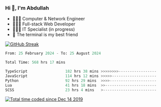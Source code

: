 <h3>Hi 👋, I'm Abdullah</h3>

- 👷🏼‍♂️ Computer & Network Engineer
- 👨🏻‍💻 Full-stack Web Developer
- 👨🏻‍💻 IT Specialist (in progress)
- 🖤 The terminal is my best friend

[![GitHub Streak](https://streak-stats.demolab.com?user=al3bad&theme=transparent&date_format=j%20M%5B%20Y%5D)](https://git.io/streak-stats)

<!--START_SECTION:waka-->

```python
From: 25 February 2024 - To: 25 August 2024

Total Time: 568 hrs 17 mins

TypeScript                 182 hrs 38 mins >>>>>>>>-----------------   32.00 %
JavaScript                 114 hrs 12 mins >>>>>--------------------   20.01 %
Python                     92 hrs 29 mins  >>>>---------------------   16.20 %
Lua                        41 hrs 18 mins  >>-----------------------   07.24 %
SCSS                       23 hrs 4 mins   >------------------------   04.04 %
```

<!--END_SECTION:waka-->

<p>
  <a href="https://wakatime.com/@ce2a2aac-0d6b-4d65-b864-8a4bcaf12967"><img src="https://wakatime.com/badge/user/ce2a2aac-0d6b-4d65-b864-8a4bcaf12967.svg" alt="Total time coded since Dec 14 2019" /></a>
</p>
